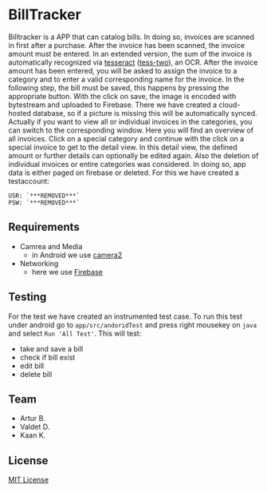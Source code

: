 # BillTracker

Billtracker is a APP that can catalog bills. In doing so, invoices are scanned in
first after a purchase. After the invoice has been scanned, the invoice amount must
be entered. In an extended version, the sum of the invoice is automatically recognized
via [tesseract](https://github.com/tesseract-ocr/tesseract)
([tess-two](https://github.com/rmtheis/tess-two)), an OCR. After the invoice amount
has been entered, you will be asked to assign the invoice to a category and to
enter a valid corresponding name for the invoice. In the following step, the bill
must be saved, this happens by pressing the appropriate button. With the click on
save, the image is encoded with bytestream and uploaded to Firebase. There we have
created a cloud-hosted database, so if a picture is missing this will be
automatically synced. Actually if you want to view all or individual invoices in
the categories, you can switch to the corresponding window. Here you will find 
an overview of all invoices. Click on a special category and continue with the
click on a special invoice to get to the detail view. In this detail view,
the defined amount or further details can optionally be edited again. Also the
deletion of individual invoices or entire categories was considered. In doing so,
app data is either paged on firebase or deleted. For this we have created a
testaccount:

```Credentials
USR: `***REMOVED***`
PSW: `***REMOVED***`
```

## Requirements
 * Camrea and Media
    - in Android we use [camera2](https://developer.android.com/reference/android/hardware/camera2/package-summary.html)
 * Networking
    - here we use [Firebase](https://console.firebase.google.com)


## Testing

For the test we have created an instrumented test case. To run this test  under android go to `app/src/andoridTest` and press right mousekey on `java` and select `Run 'All Test'`. This will test:

 * take and save a bill
 * check if bill exist
 * edit bill
 * delete bill


## Team

* Artur B.
* Valdet D.
* Kaan K.

## License

[MIT License](LICENSE.md)
